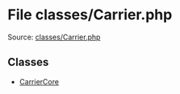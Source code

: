 File classes/Carrier.php
=========

Source: [classes/Carrier.php](https://github.com/PrestaShop/PrestaShop/blob/1.5.0.13/classes/Carrier.php)


Classes
-------

* [CarrierCore](class.CarrierCore.md)

